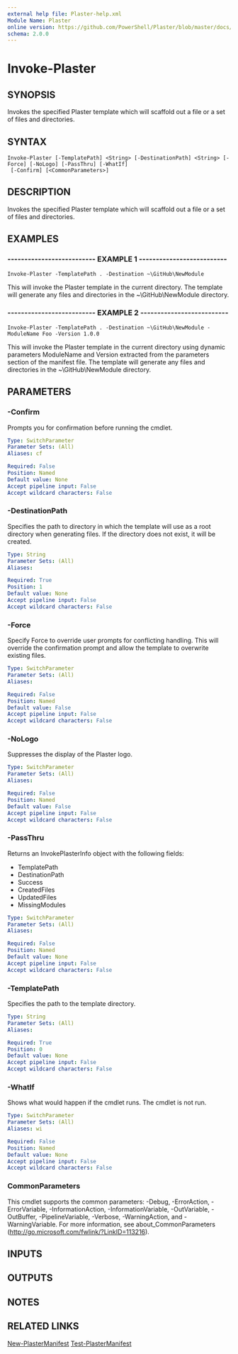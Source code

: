 ```yaml
---
external help file: Plaster-help.xml
Module Name: Plaster
online version: https://github.com/PowerShell/Plaster/blob/master/docs/en-US/Invoke-Plaster.md
schema: 2.0.0
---
```


# Invoke-Plaster

## SYNOPSIS
Invokes the specified Plaster template which will scaffold out a file or a set of files and directories.

## SYNTAX

```
Invoke-Plaster [-TemplatePath] <String> [-DestinationPath] <String> [-Force] [-NoLogo] [-PassThru] [-WhatIf]
 [-Confirm] [<CommonParameters>]
```

## DESCRIPTION
Invokes the specified Plaster template which will scaffold out a file or a
set of files and directories.

## EXAMPLES

### -------------------------- EXAMPLE 1 --------------------------
```
Invoke-Plaster -TemplatePath . -Destination ~\GitHub\NewModule
```

This will invoke the Plaster template in the current directory.
The template will generate any files and
directories in the ~\GitHub\NewModule directory.

### -------------------------- EXAMPLE 2 --------------------------
```
Invoke-Plaster -TemplatePath . -Destination ~\GitHub\NewModule -ModuleName Foo -Version 1.0.0
```

This will invoke the Plaster template in the current directory using dynamic
parameters ModuleName and Version extracted from the parameters section of
the manifest file. The template will generate any files and directories in
the ~\GitHub\NewModule directory.

## PARAMETERS

### -Confirm
Prompts you for confirmation before running the cmdlet.

```yaml
Type: SwitchParameter
Parameter Sets: (All)
Aliases: cf

Required: False
Position: Named
Default value: None
Accept pipeline input: False
Accept wildcard characters: False
```

### -DestinationPath
Specifies the path to directory in which the template will use as a root directory when generating files.
If the directory does not exist, it will be created.

```yaml
Type: String
Parameter Sets: (All)
Aliases: 

Required: True
Position: 1
Default value: None
Accept pipeline input: False
Accept wildcard characters: False
```

### -Force
Specify Force to override user prompts for conflicting handling.
This will override the confirmation
prompt and allow the template to overwrite existing files.

```yaml
Type: SwitchParameter
Parameter Sets: (All)
Aliases: 

Required: False
Position: Named
Default value: False
Accept pipeline input: False
Accept wildcard characters: False
```

### -NoLogo
Suppresses the display of the Plaster logo.

```yaml
Type: SwitchParameter
Parameter Sets: (All)
Aliases: 

Required: False
Position: Named
Default value: False
Accept pipeline input: False
Accept wildcard characters: False
```

### -PassThru
Returns an InvokePlasterInfo object with the following fields:

* TemplatePath
* DestinationPath
* Success
* CreatedFiles
* UpdatedFiles
* MissingModules

```yaml
Type: SwitchParameter
Parameter Sets: (All)
Aliases: 

Required: False
Position: Named
Default value: None
Accept pipeline input: False
Accept wildcard characters: False
```

### -TemplatePath
Specifies the path to the template directory.

```yaml
Type: String
Parameter Sets: (All)
Aliases: 

Required: True
Position: 0
Default value: None
Accept pipeline input: False
Accept wildcard characters: False
```

### -WhatIf
Shows what would happen if the cmdlet runs.
The cmdlet is not run.

```yaml
Type: SwitchParameter
Parameter Sets: (All)
Aliases: wi

Required: False
Position: Named
Default value: None
Accept pipeline input: False
Accept wildcard characters: False
```

### CommonParameters
This cmdlet supports the common parameters: -Debug, -ErrorAction, -ErrorVariable, -InformationAction, -InformationVariable, -OutVariable, -OutBuffer, -PipelineVariable, -Verbose, -WarningAction, and -WarningVariable. For more information, see about_CommonParameters (http://go.microsoft.com/fwlink/?LinkID=113216).

## INPUTS

## OUTPUTS

## NOTES

## RELATED LINKS

[New-PlasterManifest](https://github.com/PowerShell/Plaster/blob/master/docs/en-US/New-PlasterManifest.md)
[Test-PlasterManifest](https://github.com/PowerShell/Plaster/blob/master/docs/en-US/Test-PlasterManifest.md)

